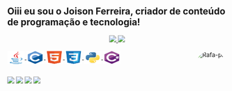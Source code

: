 ## Oiii eu sou o Joison Ferreira, criador de conteúdo de programação e tecnologia!

<div align="center">
  <a href="https://github.com/Joisonferreira">
  <img height="180em" src="https://github-readme-stats.vercel.app/api?username=Joisonferreira&show_icons=true&theme=dracula&include_all_commits=true&count_private=true"/>
  <img height="180em" src="https://github-readme-stats.vercel.app/api/top-langs/?username=Joisonferreira&layout=compact&langs_count=7&theme=dracula"/>
</div>
<div style="display: inline_block"><br>
  <img align="center" alt="ícone_linguagem_java" height="30" width="40" src="https://raw.githubusercontent.com/devicons/devicon/master/icons/java/java-original.svg">
  <img align="center" alt="ícone_linguagem_c" height="30" width="40" src="https://raw.githubusercontent.com/devicons/devicon/master/icons/c/c-original.svg">
  <img align="center" alt="ícone_html" height="30" width="40" src="https://raw.githubusercontent.com/devicons/devicon/master/icons/html5/html5-original.svg">
  <img align="center" alt="ícone_css" height="30" width="40" src="https://raw.githubusercontent.com/devicons/devicon/master/icons/css3/css3-original.svg">
  <img align="center" alt="ícone_linguagem_python" height="30" width="40" src="https://raw.githubusercontent.com/devicons/devicon/master/icons/python/python-original.svg">
  <img align="center" alt="Rafa-Csharp" height="30" width="40" src="https://raw.githubusercontent.com/devicons/devicon/master/icons/csharp/csharp-original.svg">
  <img align="right" alt="Rafa-pic" height="150" style="border-radius:50px;" src="https://encrypted-tbn0.gstatic.com/images?q=tbn:ANd9GcQmDKys104-3PXh8k78BY9Zz0HKmVvJ9Nn7JFziXuip9Y91ULkYsyv92e6bygMcYKYZHP8&usqp=CAU">
</div>
  
  ##
 
<div> 
  <a href="https://www.youtube.com/channel/UCtND0ZuF3POxuQUmlD850fQ" target="_blank"><img src="https://img.shields.io/badge/YouTube-FF0000?style=for-the-badge&logo=youtube&logoColor=white" target="_blank"></a>
  <a href="https://www.instagram.com/joisonferreira/" target="_blank"><img src="https://img.shields.io/badge/-Instagram-%23E4405F?style=for-the-badge&logo=instagram&logoColor=white" target="_blank"></a>
 	<a href = "mailto:joison.ferreira.jf@gmail.com"><img src="https://img.shields.io/badge/-Gmail-%23333?style=for-the-badge&logo=gmail&logoColor=white" target="_blank"></a>
  <a href="https://www.linkedin.com/in/joison-ferreira-1a98a8150/" target="_blank"><img src="https://img.shields.io/badge/-LinkedIn-%230077B5?style=for-the-badge&logo=linkedin&logoColor=white" target="_blank"></a> 
  
</div>
